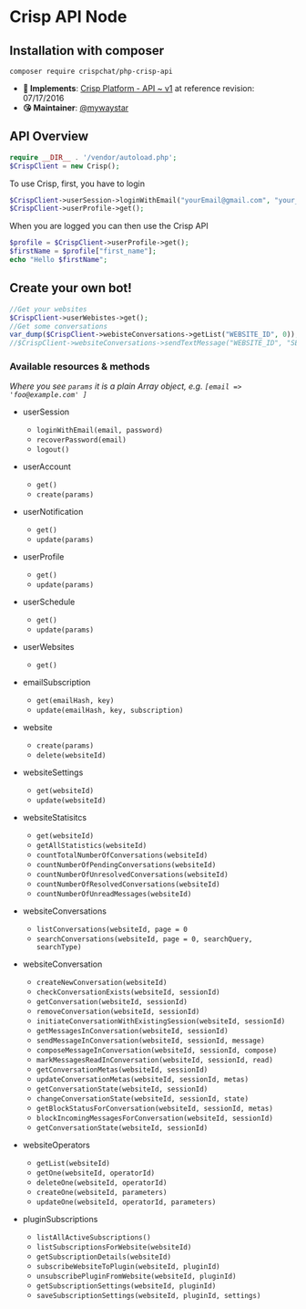 # Crisp API Node

## Installation with composer

`composer require crispchat/php-crisp-api`

* **📝 Implements**: [Crisp Platform - API ~ v1](https://docs.crisp.im/api/v1/) at reference revision: 07/17/2016
* **😘 Maintainer**: [@mywaystar](https://github.com/mywaystar)


## API Overview


```php
require __DIR__ . '/vendor/autoload.php';
$CrispClient = new Crisp();

```

To use Crisp, first, you have to login

```php
$CrispClient->userSession->loginWithEmail("yourEmail@gmail.com", "your_password");
$CrispClient->userProfile->get();
```

When you are logged you can then use the Crisp API

```php
$profile = $CrispClient->userProfile->get();
$firstName = $profile["first_name"];
echo "Hello $firstName";
```

## Create your own bot!

```php
//Get your websites
$CrispClient->userWebistes->get();
//Get some conversations
var_dump($CrispClient->webisteConversations->getList("WEBSITE_ID", 0));
//$CrispClient->websiteConversations->sendTextMessage("WEBSITE_ID", "SESSION_ID", "I'm a bot");
```

### Available resources & methods

*Where you see `params` it is a plain Array object, e.g. `[email => 'foo@example.com' ]`*

  * userSession
    * `loginWithEmail(email, password)`
    * `recoverPassword(email)`
    * `logout()`
  * userAccount
    * `get()`
    * `create(params)`
  * userNotification
    * `get()`
    * `update(params)`
  * userProfile
    * `get()`
    * `update(params)`
  * userSchedule
    * `get()`
    * `update(params)`
  * userWebsites
    * `get()`
  * emailSubscription
    * `get(emailHash, key)`
    * `update(emailHash, key, subscription)`
  * website
    * `create(params)`
    * `delete(websiteId)`
  * websiteSettings
    * `get(websiteId)`
    * `update(websiteId)`
  * websiteStatisitcs
    * `get(websiteId)`
    * `getAllStatistics(websiteId)`
    * `countTotalNumberOfConversations(websiteId)`
    * `countNumberOfPendingConversations(websiteId)`
    * `countNumberOfUnresolvedConversations(websiteId)`
    * `countNumberOfResolvedConversations(websiteId)`
    * `countNumberOfUnreadMessages(websiteId)`

  * websiteConversations
    * `listConversations(websiteId, page = 0`
    * `searchConversations(websiteId, page = 0, searchQuery, searchType)`
  * websiteConversation
    * `createNewConversation(websiteId)`
    * `checkConversationExists(websiteId, sessionId)`
    * `getConversation(websiteId, sessionId)`
    * `removeConversation(websiteId, sessionId)`
    * `initiateConversationWithExistingSession(websiteId, sessionId)`
    * `getMessagesInConversation(websiteId, sessionId)`
    * `sendMessageInConversation(websiteId, sessionId, message)`
    * `composeMessageInConversation(websiteId, sessionId, compose)`
    * `markMessagesReadInConversation(websiteId, sessionId, read)`
    * `getConversationMetas(websiteId, sessionId)`
    * `updateConversationMetas(websiteId, sessionId, metas)`
    * `getConversationState(websiteId, sessionId)`
    * `changeConversationState(websiteId, sessionId, state)`
    * `getBlockStatusForConversation(websiteId, sessionId, metas)`
    * `blockIncomingMessagesForConversation(websiteId, sessionId)`
    * `getConversationState(websiteId, sessionId)`
  * websiteOperators
    * `getList(websiteId)`
    * `getOne(websiteId, operatorId)`
    * `deleteOne(websiteId, operatorId)`
    * `createOne(websiteId, parameters)`
    * `updateOne(websiteId, operatorId, parameters)`
  * pluginSubscriptions
    * `listAllActiveSubscriptions()`
    * `listSubscriptionsForWebsite(websiteId)`
    * `getSubscriptionDetails(websiteId)`
    * `subscribeWebsiteToPlugin(websiteId, pluginId)`
    * `unsubscribePluginFromWebsite(websiteId, pluginId)`
    * `getSubscriptionSettings(websiteId, pluginId)`
    * `saveSubscriptionSettings(websiteId, pluginId, settings)`
